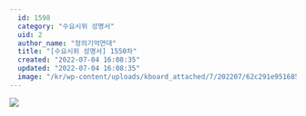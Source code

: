 ```yaml
---
  id: 1598
  category: "수요시위 성명서"
  uid: 2
  author_name: "정의기억연대"
  title: "[수요시위 성명서] 1550차"
  created: "2022-07-04 16:08:35"
  updated: "2022-07-04 16:08:35"
  image: "/kr/wp-content/uploads/kboard_attached/7/202207/62c291e9516858256942.jpg"
---
```

![](/kr/wp-content/uploads/kboard_attached/7/202207/62c291e9516858256942.jpg)